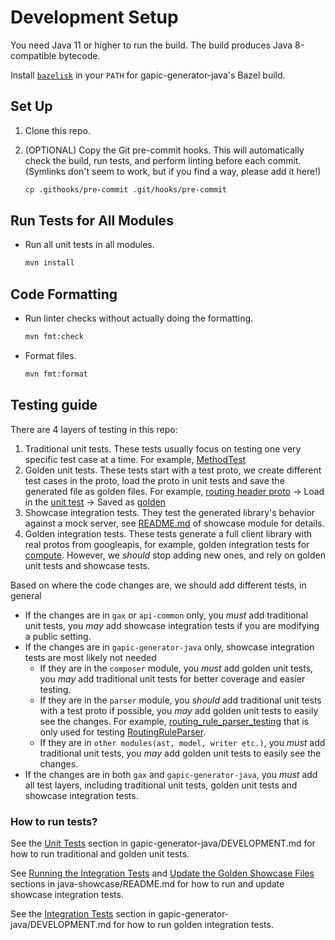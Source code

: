 # Development Setup

You need Java 11 or higher to run the build. The build produces Java 8-compatible
bytecode.

Install [`bazelisk`](https://github.com/bazelbuild/bazelisk) in your `PATH`
for gapic-generator-java's Bazel build.

## Set Up

1. Clone this repo.

2. (OPTIONAL) Copy the Git pre-commit hooks. This will automatically check the build, run
   tests, and perform linting before each commit. (Symlinks don't seem to work,
   but if you find a way, please add it here!)

    ```sh
    cp .githooks/pre-commit .git/hooks/pre-commit
    ```

## Run Tests for All Modules

- Run all unit tests in all modules.

    ```sh
    mvn install
    ```

## Code Formatting

- Run linter checks without actually doing the formatting.

    ```sh
    mvn fmt:check
    ```

- Format files.

    ```sh
    mvn fmt:format
    ```

## Testing guide
There are 4 layers of testing in this repo:
1. Traditional unit tests. These tests usually focus on testing one very specific test case at a time. For example, [MethodTest](https://github.com/googleapis/sdk-platform-java/blob/main/gapic-generator-java/src/test/java/com/google/api/generator/gapic/model/MethodTest.java) 
2. Golden unit tests. These tests start with a test proto, we create different test cases in the proto, load the proto in unit tests and save the generated file as golden files. For example, [routing header proto](https://github.com/googleapis/sdk-platform-java/blob/main/gapic-generator-java/src/test/proto/explicit_dynamic_routing_header_testing.proto) -> Load in the [unit test](https://github.com/googleapis/sdk-platform-java/blob/main/gapic-generator-java/src/test/java/com/google/api/generator/gapic/composer/grpc/GrpcServiceStubClassComposerTest.java#L56-L64) -> Saved as [golden](https://github.com/googleapis/sdk-platform-java/blob/main/gapic-generator-java/src/test/java/com/google/api/generator/gapic/composer/grpc/goldens/GrpcRoutingHeadersStub.golden)    
3. Showcase integration tests. They test the generated library's behavior against a mock server, see [README.md](https://github.com/googleapis/sdk-platform-java/blob/main/java-showcase/README.md) of showcase module for details.
4. Golden integration tests. These tests generate a full client library with real protos from googleapis, for example, golden integration tests for [compute](https://github.com/googleapis/sdk-platform-java/tree/main/test/integration/goldens/compute). However, we _should_ stop adding new ones, and rely on golden unit tests and showcase tests.

Based on where the code changes are, we should add different tests, in general

- If the changes are in `gax` or `api-common` only, you _must_ add traditional unit tests, you _may_ add showcase integration tests if you are modifying a public setting.
- If the changes are in `gapic-generator-java` only, showcase integration tests are most likely not needed
  - If they are in the `composer` module, you _must_ add golden unit tests, you _may_ add traditional unit tests for better coverage and easier testing.  
  - If they are in the `parser` module, you _should_ add traditional unit tests with a test proto if possible, you _may_ add golden unit tests to easily see the changes. For example, [routing_rule_parser_testing](https://github.com/googleapis/sdk-platform-java/blob/main/gapic-generator-java/src/test/proto/routing_rule_parser_testing.proto) that is only used for testing [RoutingRuleParser](https://github.com/googleapis/sdk-platform-java/blob/main/gapic-generator-java/src/main/java/com/google/api/generator/gapic/protoparser/RoutingRuleParser.java). 
  - If they are in `other modules(ast, model, writer etc.)`, you _must_ add traditional unit tests, you _may_ add golden unit tests to easily see the changes.
- If the changes are in both `gax` and `gapic-generator-java`, you _must_ add all test layers, including traditional unit tests, golden unit tests and showcase integration tests. 

### How to run tests?

See the [Unit Tests](https://github.com/googleapis/sdk-platform-java/blob/main/gapic-generator-java/DEVELOPMENT.md#unit-tests) section in gapic-generator-java/DEVELOPMENT.md for how to run traditional and golden unit tests.

See [Running the Integration Tests](https://github.com/googleapis/sdk-platform-java/blob/main/java-showcase/README.md#running-the-integration-tests) and [Update the Golden Showcase Files](https://github.com/googleapis/sdk-platform-java/blob/main/java-showcase/README.md#update-the-golden-showcase-files) sections in java-showcase/README.md for how to run and update showcase integration tests.

See the [Integration Tests](https://github.com/googleapis/sdk-platform-java/blob/main/gapic-generator-java/DEVELOPMENT.md#integration-tests) section in gapic-generator-java/DEVELOPMENT.md for how to run golden integration tests.
 
